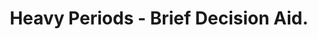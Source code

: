 ---
category: Heavy Periods
title: Heavy Periods - Brief Decision Aid.
description: Heavy Mentrual Bleeding (Heavy Periods) - Management Options - Brief Decision Aids are designed to help you answer three questions, Do I have options? What are the benefits and risks of these options, (and how likely are they)? How can we make a decision together that is right for me?
audio: 
article: /assets/publication/heavy-periods.pdf
www: 
keywords: BDA, IBS, Dave Tomson, Mark Welfare MAGIC, understanding the diagnosis, eating habits, fibre, drinks, patterns of eating, Using medications, treating the various symptoms, treatments working on mind and body together, CBT, bowel symptoms, TCA, amitriptyline, antidepressants, buscopan, linaclotide, peppermint oil, probiotics, loperamide, brief decision aid, benefits, risks, options, together, right, me
youtube:
--- 